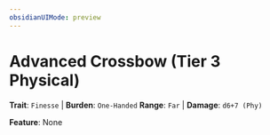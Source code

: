```yaml
---
obsidianUIMode: preview
---
```

# Advanced Crossbow (Tier 3 Physical)

**Trait**: `Finesse` | **Burden**: `One-Handed`
**Range**: `Far` | **Damage**: `d6+7 (Phy)`

**Feature**: None
